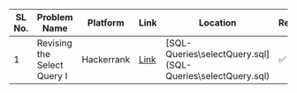 | SL No. | Problem Name  | Platform           | Link           | Location | Revised |
|--------------------------|--------------------------|----------------------------|-----------------------------|-----------------------------|----------|
| 1 | Revising the Select Query I | Hackerrank | <a href="https://www.hackerrank.com/challenges/revising-the-select-query">Link</a> | [SQL-Queries\selectQuery.sql] (SQL-Queries\selectQuery.sql) |✅|
